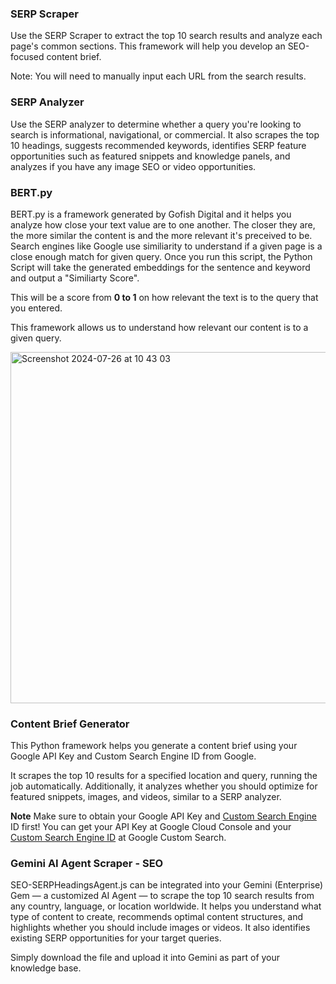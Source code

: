 ### SERP Scraper 
Use the SERP Scraper to extract the top 10 search results and analyze each page's common sections. This framework will help you develop an SEO-focused content brief.

Note: You will need to manually input each URL from the search results.

### SERP Analyzer 
Use the SERP analyzer to determine whether a query you're looking to search is informational, navigational, or commercial. It also scrapes the top 10 headings, suggests recommended keywords, identifies SERP feature opportunities such as featured snippets and knowledge panels, and analyzes if you have any image SEO or video opportunities.

<h3>BERT.py</h3>

BERT.py is a framework generated by Gofish Digital and it helps you analyze how close your text value are to one another. The closer they are, the more similar the content is and the more relevant it's preceived to be. Search engines like Google use similiarity to understand if a given page is a close enough match for given query. Once you run this script, the Python Script will take the generated embeddings for the sentence and keyword and output a "Similiarty Score". 

This will be a score from **0 to 1** on how relevant the text is to the query that you entered. 

This framework allows us to understand how relevant our content is to a given query. 

<img width="562" alt="Screenshot 2024-07-26 at 10 43 03" src="https://github.com/user-attachments/assets/927d0161-0bb4-4bb3-9168-6c164e5c2eeb">

### Content Brief Generator

This Python framework helps you generate a content brief using your Google API Key and Custom Search Engine ID from Google.

It scrapes the top 10 results for a specified location and query, running the job automatically. Additionally, it analyzes whether you should optimize for featured snippets, images, and videos, similar to a SERP analyzer.

**Note** Make sure to obtain your Google API Key and [Custom Search Engine](https://console.cloud.google.com/apis/) ID first! You can get your API Key at Google Cloud Console and your [Custom Search Engine ID](https://developers.google.com/custom-search/v1/introduction) at Google Custom Search.

### Gemini AI Agent Scraper - SEO 

SEO-SERPHeadingsAgent.js can be integrated into your Gemini (Enterprise) Gem — a customized AI Agent — to scrape the top 10 search results from any country, language, or location worldwide. It helps you understand what type of content to create, recommends optimal content structures, and highlights whether you should include images or videos. It also identifies existing SERP opportunities for your target queries. 

Simply download the file and upload it into Gemini as part of your knowledge base.


